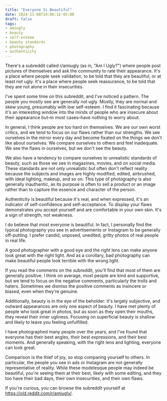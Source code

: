 ```yaml
---
title: "Everyone Is Beautiful"
date: 2024-11-08T14:06:32-05:00
draft: false
tags:
- amiugly
- beauty
- self-esteem
- beauty standards
- photography
- authenticity
---
```


There's a subreddit called r/amiugly (as in, "Am I Ugly?") where people post
pictures of themselves and ask the community to rate their appearance. It's a
place where people seek validation, to be told that they are beautiful, or at
least not ugly. It's a place where people seek reassurance, to be told that they
are not alone in their insecurities.

I've spent some time on this subreddit, and I've noticed a pattern. The people
you mostly see are generally not ugly. Mostly, they are normal and skew young,
presumably with low self-esteem. I find it fascinating because it's an
interesting window into the minds of people who are insecure about their
appearance but–in most cases–have nothing to worry about.

In general, I think people are too hard on themselves. We are our own worst
critics, and we tend to focus on our flaws rather than our strengths. We see
ourselves in the mirror every day and become fixated on the things we don't like
about ourselves. We compare ourselves to others and feel inadequate. We see the
flaws in ourselves, but we don't see the beauty.

We also have a tendency to compare ourselves to unrealistic standards of beauty,
such as those we see in magazines, movies, and on social media. These standards
are not only unrealistic but often don't reflect reality because the subjects
and images are highly modified, edited, airbrushed, with ideal lighting, makeup,
and so on. This type of photography is also generally inauthentic, as its
purpose is often to sell a product or an image rather than to capture the
essence and character of the person.

Authenticity is beautiful because it's real, and when expressed, it's an
indicator of self-confidence and self-acceptance. To display your flaws
demonstrates you accept yourself and are comfortable in your own skin. It's a
sign of strength, not weakness.

I do believe that most everyone is beautiful. In fact, I personally find the
typical photography you see in advertisements or Instagram to be generally
off-putting. I prefer candid, unposed, unedited, gritty photos of real people in
real life.

A good photographer with a good eye and the right lens can make anyone look
great with the right light. And as a corollary, bad photography can make
beautiful people look terrible with the wrong light.

If you read the comments on the subreddit, you'll find that most of them are
generally positive. I think on average, most people are kind and supportive, but
we tend to focus on the negative comments, particularly the trolls and haters.
Sometimes we dismiss the positive comments as insincere or biased, even when
they're genuine.

Additionally, beauty is in the eye of the beholder: it's largely subjective, and
outward appearances are only one aspect of beauty. I have met plenty of people
who look great in photos, but as soon as they open their mouths, they reveal
their inner ugliness. Focusing on superficial beauty is shallow and likely to
leave you feeling unfulfilled.

I have photographed many people over the years, and I've found that everyone has
their best angles, their best expressions, and their best moments. And generally
speaking, with the right lens and lighting, everyone can look great.

Comparison is the thief of joy, so stop comparing yourself to others. In
particular, the people you see in ads or Instagram are not generally
representative of reality. While these modelesque people may indeed be
beautiful, you're seeing them at their best, likely with some editing, and they
too have their bad days, their own insecurities, and their own flaws.

If you're curious, you can browse the subreddit yourself at
<https://old.reddit.com/r/amiugly/>.
